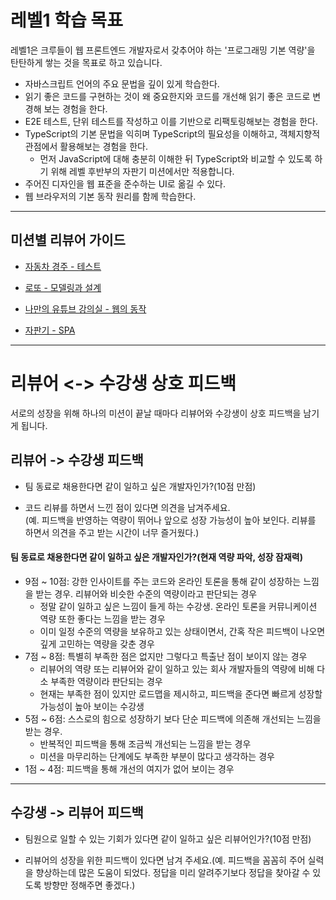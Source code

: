 # 레벨1 학습 목표
레벨1은 크루들이 웹 프론트엔드 개발자로서 갖추어야 하는 '프로그래밍 기본 역량'을 탄탄하게 쌓는 것을 목표로 하고 있습니다. 

* 자바스크립트 언어의 주요 문법을 깊이 있게 학습한다.
* 읽기 좋은 코드를 구현하는 것이 왜 중요한지와 코드를 개선해 읽기 좋은 코드로 변경해 보는 경험을 한다.
* E2E 테스트, 단위 테스트를 작성하고 이를 기반으로 리팩토링해보는 경험을 한다.
* TypeScript의 기본 문법을 익히며 TypeScript의 필요성을 이해하고, 객체지향적 관점에서 활용해보는 경험을 한다.
  * 먼저 JavaScript에 대해 충분히 이해한 뒤 TypeScript와 비교할 수 있도록 하기 위해 레벨 후반부의 자판기 미션에서만 적용합니다.
* 주어진 디자인을 웹 표준을 준수하는 UI로 옮길 수 있다.
* 웹 브라우저의 기본 동작 원리를 함께 학습한다.

---

## 미션별 리뷰어 가이드

* [자동차 경주 - 테스트](./racingcar.md)

* [로또 - 모델링과 설계](./lotto.md)

* [나만의 유튜브 강의실 - 웹의 동작](./youtube.md)

* [자판기 - SPA](./vendingmachine.md)

---

# 리뷰어 <-> 수강생 상호 피드백
서로의 성장을 위해 하나의 미션이 끝날 때마다 리뷰어와 수강생이 상호 피드백을 남기게 됩니다. 

## 리뷰어 -> 수강생 피드백

* 팀 동료로 채용한다면 같이 일하고 싶은 개발자인가?(10점 만점)

* 코드 리뷰를 하면서 느낀 점이 있다면 의견을 남겨주세요.    
(예. 피드백을 반영하는 역량이 뛰어나 앞으로 성장 가능성이 높아 보인다. 리뷰를 하면서 의견을 주고 받는 시간이 너무 즐거웠다.) 

#### 팀 동료로 채용한다면 같이 일하고 싶은 개발자인가?(현재 역량 파악, 성장 잠재력)
* 9점 ~ 10점: 강한 인사이트를 주는 코드와 온라인 토론을 통해 같이 성장하는 느낌을 받는 경우. 리뷰어와 비슷한 수준의 역량이라고 판단되는 경우
  * 정말 같이 일하고 싶은 느낌이 들게 하는 수강생. 온라인 토론을 커뮤니케이션 역량 또한 좋다는 느낌을 받는 경우
  * 이미 일정 수준의 역량을 보유하고 있는 상태이면서, 간혹 작은 피드백이 나오면 깊게 고민하는 역량을 갖춘 경우
* 7점 ~ 8점: 특별히 부족한 점은 없지만 그렇다고 특출난 점이 보이지 않는 경우
  * 리뷰어의 역량 또는 리뷰어와 같이 일하고 있는 회사 개발자들의 역량에 비해 다소 부족한 역량이라 판단되는 경우
  * 현재는 부족한 점이 있지만 로드맵을 제시하고, 피드백을 준다면 빠르게 성장할 가능성이 높아 보이는 수강생
* 5점 ~ 6점: 스스로의 힘으로 성장하기 보다 단순 피드백에 의존해 개선되는 느낌을 받는 경우. 
  * 반복적인 피드백을 통해 조금씩 개선되는 느낌을 받는 경우
  * 미션을 마무리하는 단계에도 부족한 부분이 많다고 생각하는 경우
* 1점 ~ 4점: 피드백을 통해 개선의 여지가 없어 보이는 경우

---
## 수강생 -> 리뷰어 피드백

* 팀원으로 일할 수 있는 기회가 있다면 같이 일하고 싶은 리뷰어인가?(10점 만점)

* 리뷰어의 성장을 위한 피드백이 있다면 남겨 주세요.(예. 피드백을 꼼꼼히 주어 실력을 향상하는데 많은 도움이 되었다. 정답을 미리 알려주기보다 정답을 찾아갈 수 있도록 방향만 정해주면 좋겠다.)
